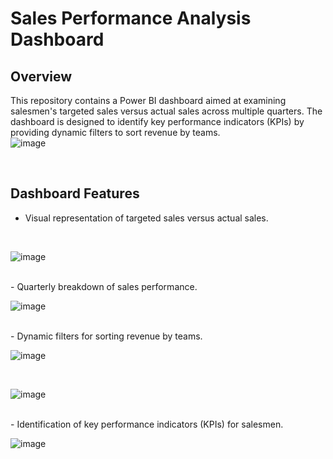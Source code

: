 # Sales Performance Analysis Dashboard

## Overview
This repository contains a Power BI dashboard aimed at examining salesmen's targeted sales versus actual sales across multiple quarters. The dashboard is designed to identify key performance indicators (KPIs) by providing dynamic filters to sort revenue by teams.
<br />
![image](https://github.com/iamhuytran/sales_team_performance_analysis/assets/102829980/bada96a3-a612-4912-8be1-e544a2de5116)

<br />

## Dashboard Features
- Visual representation of targeted sales versus actual sales.
<br />

![image](https://github.com/iamhuytran/sales_team_performance_analysis/assets/102829980/31ff3cec-a6d1-4478-8df1-a9ed4643e23f)


<br />
- Quarterly breakdown of sales performance.
<br />

![image](https://github.com/iamhuytran/sales_team_performance_analysis/assets/102829980/9bb7dca1-ab35-4efa-99ac-153b110914d6)

<br />
- Dynamic filters for sorting revenue by teams.

<br />

![image](https://github.com/iamhuytran/sales_team_performance_analysis/assets/102829980/92888011-7e64-430f-bdfa-e676e1bfde98)

<br />

![image](https://github.com/iamhuytran/sales_team_performance_analysis/assets/102829980/30cfdf9d-ae61-4728-9e48-c59ac5ed12fd)

<br />
- Identification of key performance indicators (KPIs) for salesmen.

<br />

![image](https://github.com/iamhuytran/sales_team_performance_analysis/assets/102829980/597f040a-58a8-475c-8eeb-6b48548f44cd)


